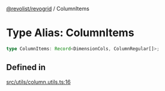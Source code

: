 [@revolist/revogrid](README.md) / ColumnItems

# Type Alias: ColumnItems

```ts
type ColumnItems: Record<DimensionCols, ColumnRegular[]>;
```

## Defined in

[src/utils/column.utils.ts:16](https://github.com/revolist/revogrid/blob/11c1e89888ac9588cc703e312811b4cdaf67f0fb/src/utils/column.utils.ts#L16)
